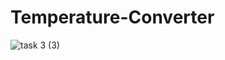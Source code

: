 # Temperature-Converter

![task 3 (3)](https://user-images.githubusercontent.com/67187699/160670733-ffbcc8d1-53c1-4578-9cf5-c9e32a528488.png)
